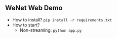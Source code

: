 ## WeNet Web Demo

* How to install? `pip install -r requirements.txt`
* How to start?
  - Non-streaming: `python app.py`
